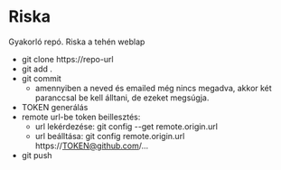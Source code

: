 # Riska

Gyakorló repó. Riska a tehén weblap

- git clone https://repo-url
- git add .
- git commit
  - amennyiben a neved és emailed még nincs megadva, akkor két paranccsal be kell álltani, de ezeket megsúgja.
- TOKEN generálás
- remote url-be token beillesztés:
  - url lekérdezése: git config --get remote.origin.url
  - url beálltása: git config remote.origin.url https://TOKEN@github.com/...
- git push
